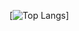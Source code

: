 [![Top Langs](https://github-readme-stats.vercel.app/api/top-langs/?username=anuraghazra&langs_count=10)]
